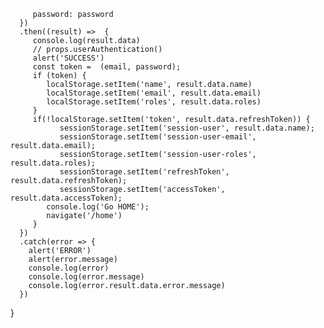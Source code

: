          password: password
      })
      .then((result) =>  {
         console.log(result.data)
         // props.userAuthentication()
         alert('SUCCESS')
         const token =  (email, password);
         if (token) {
            localStorage.setItem('name', result.data.name)
            localStorage.setItem('email', result.data.email)
            localStorage.setItem('roles', result.data.roles)
         }
         if(!localStorage.setItem('token', result.data.refreshToken)) {
               sessionStorage.setItem('session-user', result.data.name);
               sessionStorage.setItem('session-user-email', result.data.email);
               sessionStorage.setItem('session-user-roles', result.data.roles);
               sessionStorage.setItem('refreshToken', result.data.refreshToken);
               sessionStorage.setItem('accessToken', result.data.accessToken);
            console.log('Go HOME');
            navigate('/home')
         }
      })
      .catch(error => {
        alert('ERROR')
        alert(error.message)
        console.log(error)
        console.log(error.message)
        console.log(error.result.data.error.message)
      })
   }
   